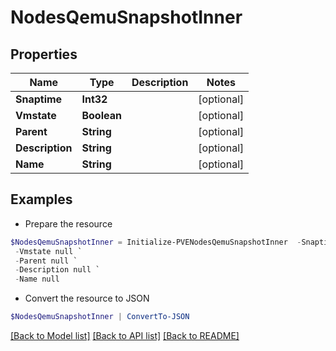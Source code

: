 # NodesQemuSnapshotInner
## Properties

Name | Type | Description | Notes
------------ | ------------- | ------------- | -------------
**Snaptime** | **Int32** |  | [optional] 
**Vmstate** | **Boolean** |  | [optional] 
**Parent** | **String** |  | [optional] 
**Description** | **String** |  | [optional] 
**Name** | **String** |  | [optional] 

## Examples

- Prepare the resource
```powershell
$NodesQemuSnapshotInner = Initialize-PVENodesQemuSnapshotInner  -Snaptime null `
 -Vmstate null `
 -Parent null `
 -Description null `
 -Name null
```

- Convert the resource to JSON
```powershell
$NodesQemuSnapshotInner | ConvertTo-JSON
```

[[Back to Model list]](../README.md#documentation-for-models) [[Back to API list]](../README.md#documentation-for-api-endpoints) [[Back to README]](../README.md)

